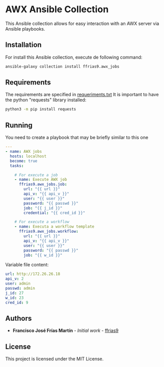 # AWX Ansible Collection

This Ansible collection allows for easy interaction with an AWX server via Ansible playbooks.

## Installation
For install this Ansible collection, execute de following command:
```sh
ansible-galaxy collection install ffrias9.awx_jobs
```

## Requirements
The requirements are specified in [requeriments.txt](https://raw.githubusercontent.com/ffrias9/ansible_collections/main/ffrias9/awx_jobs/docs/requirements.txt)
It is important to have the python "requests" library installed:
```sh
python3 -m pip install requests
```

## Running
You need to create a playbook that may be briefly similar to this one
```yaml
---
- name: AWX jobs
  hosts: localhost
  become: true
  tasks:

    # For execute a job
    - name: Execute AWX job
      ffrias9.awx_jobs.job:
        url: "{{ url }}"
        api_v: "{{ api_v }}"
        user: "{{ user }}"
        password: "{{ passwd }}"
        job: "{{ j_id }}"
        credential: "{{ cred_id }}"

    # For execute a workflow
    - name: Executa a workflow template
      ffrias9.awx_jobs.workflow:
        url: "{{ url }}"
        api_v: "{{ api_v }}"
        user: "{{ user }}"
        password: "{{ passwd }}"
        job: "{{ w_id }}"
```

Variable file content:
```yaml
url: http://172.26.26.18
api_v: 2
user: admin
passwd: admin
j_id: 27
w_id: 23
cred_id: 9
```

## Authors
-  **Francisco José Frías Martín** - _Initial work_ - [ffrias9](https://github.com/ffrias9)

## License
This project is licensed under the MIT License.

